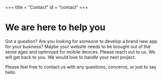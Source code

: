 +++
title = "Contact"
id = "contact"
+++

# We are here to help you

Got a question? Are you looking for someone to develop a brand new app for your business? Maybe your
website needs to be brought out of the stone ages and optimized for mobile devices. Please reach out
to us. We will get back to you. We would love to handle your next project.

Please feel free to contact us with any questions, concerns, or just to say hello.
